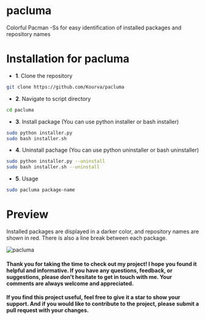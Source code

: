 # pacluma
Colorful Pacman -Ss for easy identification of installed packages and repository names

# Installation for pacluma
+ **1**. Clone the repository
```bash
git clone https://github.com/Kourva/pacluma
```
+ **2**. Navigate to script directory
```bash
cd pacluma
```
+ **3**. Install package (You can use python installer or bash installer)
```bash
sudo python installer.py
sudo bash installer.sh
```
+ **4**. Uninstall pachage (You can use python uninstaller or bash uninstaller)
```bash
sudo python installer.py --uninstall
sudo bash installer.sh --uninstall
```
+ **5**. Usage
```bash
sudo pacluma package-name
```

# Preview
Installed packages are displayed in a darker color, and repository names are shown in red. There is also a line break between each package.
<br>

![pacluma](https://github.com/Kourva/pacluma/assets/118578799/61e79205-c41a-4793-b7ad-2272defca3b7)

#### Thank you for taking the time to check out my project! I hope you found it helpful and informative. If you have any questions, feedback, or suggestions, please don't hesitate to get in touch with me. Your comments are always welcome and appreciated.

#### If you find this project useful, feel free to give it a star to show your support. And if you would like to contribute to the project, please submit a pull request with your changes.
